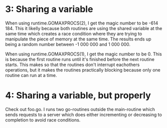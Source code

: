 # 3: Sharing a variable

When using runtime.GOMAXPROCS(2), I get the magic number to be -614 184. This it likelly because both routines are using the shared
variable at the same time which creates a race condition where they are trying to manipulate the piece of memory at the same time.
The results ends up being a random number between -1 000 000 and 1 000 000.

When using runtime.GOMAXPROCS(1), I get the magic number to be 0. This is because the first routine runs until it's finished before the
next routine starts. This makes so that the routines don't interrupt eachothers operations, but it makes the routines practically blocking
because only one routine can run at a time. 


# 4: Sharing a variable, but properly

Check out foo.go. I runs two go-routines outside the main-routine which sends requests to a server which does either incrementing or decreasing to 
completion to avoid race conditions. 